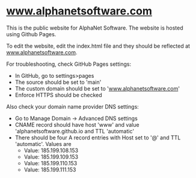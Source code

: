 # www.alphanetsoftware.com

This is the public website for AlphaNet Software. The website is hosted using Github Pages.

To edit the website, edit the index.html file and they should be reflected at www.alphanetsoftware.com.

For troubleshooting, check GitHub Pages settings:
- In GitHub, go to settings>pages
- The source should be set to 'main'
- The custom domain should be set to 'www.alphanetsoftware.com'
- Enforce HTTPS should be checked

Also check your domain name provider DNS settings:
- Go to Manage Domain -> Advanced DNS settings
- CNAME record should have host 'www' and value 'alphanetsoftware.github.io and TTL 'automatic'
- There should be four A record entries with Host set to '@' and TTL 'automatic'. Values are
    - Value: 185.199.108.153
    - Value: 185.199.109.153
    - Value: 185.199.110.153
    - Value: 185.199.111.153
